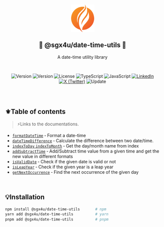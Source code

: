 <p align="center">
	<img src="https://github.com/sgx4u/sgx4u-date-time-utils/blob/production/logo.svg?raw=true" width="75px" align="center" alt="SGX4U" />
	<h2 align="center">🌟 @sgx4u/date-time-utils 🌟</h2>
	<p align="center">A date-time utility library</p>
</p>

<br/>

<p align="center">
	<!-- NPM Version -->
	<img src="https://img.shields.io/npm/v/%40sgx4u%2Fdate-time-utils?style=for-the-badge&labelColor=353535&color=3b82f6" alt="Version">
	<!-- Tests -->
	<img src="https://img.shields.io/badge/test%20passing-65a30d?style=for-the-badge" alt="Version">
	<!-- License -->
	<img src="https://img.shields.io/github/license/sgx4u/sgx4u-date-time-utils?style=for-the-badge&labelColor=353535&color=4f46e5" alt="License">
	<!-- TypeScript -->
	<img src="https://img.shields.io/badge/typescript-%23007ACC.svg?style=for-the-badge&logo=typescript&logoColor=white" alt="TypeScript">
	<!-- JavaScript -->
	<img src="https://img.shields.io/badge/javascript-%23323330.svg?style=for-the-badge&logo=javascript&logoColor=%23F7DF1E" alt="JavaScript">
	<!-- LinkedIn -->
	<a href="https://www.linkedin.com/in/sgx4u" rel="nofollow"><img src="https://img.shields.io/twitter/url?url=https%3A%2F%2Fwww.linkedin.com%2Fin%2Fsgx4u%2F&style=for-the-badge&logo=linkedin&label=SGX4U&labelColor=%230077B5&color=%23353535" alt="LinkedIn"></a>
	<!-- X (Twitter) -->
	<a href="https://x.com/sgx4u" rel="nofollow"><img src="https://img.shields.io/twitter/url?url=https%3A%2F%2Fx.com%2Fsgx4u&style=for-the-badge&logo=x&label=sgx4u&labelColor=353535" alt="X (Twitter)"></a>
	<!-- Last Update -->
	<img src="https://img.shields.io/npm/last-update/%40sgx4u%2Fdate-time-utils?style=for-the-badge&labelColor=353535&color=f15b2a" alt="Update">
</p>

<br/>
<br/>

## ⚜️Table of contents

> ⚡Links to the documentations.

-   [`formatDateTime`](https://github.com/sgx4u/sgx4u-date-time-utils/blob/production/src/format-date-time/format-date-time.md) &dash; Format a date-time
-   [`dateTimeDifference`](https://github.com/sgx4u/sgx4u-date-time-utils/blob/production/src/date-time-difference/date-time-difference.md) &dash; Calculate the difference between two date/time.
-   [`indexToDay` `indexToMonth`](https://github.com/sgx4u/sgx4u-date-time-utils/blob/production/src/index-to-name/index-to-name.md) &dash; Get the day/month name from index
-   [`addSubtractTime`](https://github.com/sgx4u/sgx4u-date-time-utils/blob/production/src/add-subtract-time/add-subtract-time.md) &dash; Add/Subtract time value from a given time and get the new value in different formats
-   [`isValidDate`](https://github.com/sgx4u/sgx4u-date-time-utils/blob/production/src/is-valid-date/is-valid-date.md) &dash; Check if the given date is valid or not
-   [`isLeapYear`](https://github.com/sgx4u/sgx4u-date-time-utils/blob/production/src/is-leap-year/is-leap-year.md) &dash; Check if the given year is a leap year
-   [`getNextOccurrence`](https://github.com/sgx4u/sgx4u-date-time-utils/blob/production/src/get-next-occurrence/get-next-occurrence.md) &dash; Find the next occurrence of the given day

<br/>

## 💡Installation

```sh
npm install @sgx4u/date-time-utils       # npm
yarn add @sgx4u/date-time-utils          # yarn
pnpm add @sgx4u/date-time-utils          # pnpm
```
